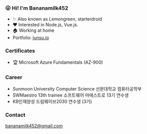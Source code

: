 ### 😜 Hi! I'm Bananamilk452
+ ✨ Also known as Lemongreen, starterdroid
+ ❤ Interested in Node.js, Vue.js.
+ :house: Working at home
+ Portfolio: [junsu.io](https://junsu.io)
     
### Certificates
+ 🏆 Microsoft Azure Fundamentals (AZ-900)

### Career
+ Sunmoon University Computer Science 선문대학교 컴퓨터공학부
+ SWMaestro 13th trainee 소프트웨어 마에스트로 13기 연수생
+ KB인재양성 드림웨이브2030 연수생 (3기)
    
### Contact  
bananamilk452@gmail.com
